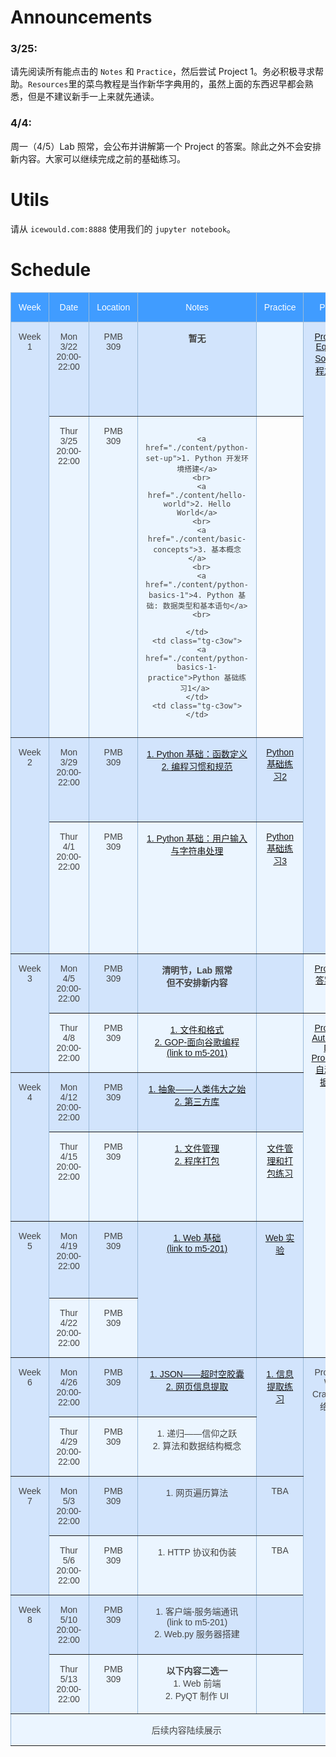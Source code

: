 # Announcements

### 3/25: 
请先阅读所有能点击的 `Notes` 和 `Practice`，然后尝试 Project 1。务必积极寻求帮助。`Resources`里的菜鸟教程是当作新华字典用的，虽然上面的东西迟早都会熟悉，但是不建议新手一上来就先通读。

### 4/4:
周一（4/5）Lab 照常，会公布并讲解第一个 Project 的答案。除此之外不会安排新内容。大家可以继续完成之前的基础练习。


# Utils
请从 `icewould.com:8888` 使用我们的 `jupyter notebook`。

# Schedule

<style type="text/css">
.tg  {border-collapse:collapse;border-color:#9ABAD9;border-spacing:0;}
.tg td{background-color:#EBF5FF;border-color:#9ABAD9;border-style:solid;border-width:1px;color:#444;
  font-family:Arial, sans-serif;font-size:14px;overflow:hidden;padding:15px 12px;word-break:normal;}
.tg th{background-color:#409cff;border-color:#9ABAD9;border-style:solid;border-width:1px;color:#fff;
  font-family:Arial, sans-serif;font-size:14px;font-weight:normal;overflow:hidden;padding:15px 12px;word-break:normal;}
.tg .tg-c3ow{border-color:inherit;text-align:center;vertical-align:top}
.tg .tg-svo0{background-color:#D2E4FC;border-color:inherit;text-align:center;vertical-align:top}
</style>
<table class="tg">
<thead>
  <tr>
    <th class="tg-c3ow">Week</th>
    <th class="tg-c3ow">Date</th>
    <th class="tg-c3ow">Location</th>
    <th class="tg-c3ow">Notes</th>
    <th class="tg-c3ow">Practice</th>
    <th class="tg-c3ow">Project</th>
    <th class="tg-c3ow">Resources</th>
  </tr>
</thead>
<tbody>
  <tr>
    <td class="tg-svo0" rowspan="2">Week 1</td>
    <td class="tg-svo0"> Mon <br>3/22<br>20:00-22:00</td>
    <td class="tg-svo0">PMB<br>309</td>
    <td class="tg-svo0">
      <b> 暂无 </b></td>
    </td>
    <td class="tg-c3ow"></td>
    <td class="tg-svo0" rowspan="4"> 
        <a href="./content/equation-solver">Project 1: Equation Solver 方程求解器 </a>
        <br>
        <br>
        <br>
        <br>
        <!-- <span href="./content/text-processing">Project 1.5: Text Processing (Bonus) 文本处理</span> -->
    </td>
    <td class="tg-svo0">
      <a href="https://www.runoob.com/python/python-basic-syntax.html">1. 菜鸟 Python 教程</a>
      <br>
      <a href="http://pythontutor.com/composingprograms.html">2. 在线 Python 运行器</a>
    </td>
  </tr>
  <tr>
    <td class="tg-c3ow">Thur<br>3/25<br>20:00-22:00</td>
    <td class="tg-c3ow">PMB<br>309</td>
    <td class="tg-c3ow">

      <a href="./content/python-set-up">1. Python 开发环境搭建</a>
      <br>
      <a href="./content/hello-world">2. Hello World</a>
      <br>
      <a href="./content/basic-concepts">3. 基本概念</a>
      <br>
      <a href="./content/python-basics-1">4. Python 基础: 数据类型和基本语句</a>
      <br>

    </td>
    <td class="tg-c3ow">
      <a href="./content/python-basics-1-practice">Python 基础练习1</a> 
    </td>
    <td class="tg-c3ow"></td>
  </tr>
  <tr>
    <td class="tg-svo0" rowspan="2">Week 2</td>
    <td class="tg-svo0">Mon<br>3/29<br>20:00-22:00</td>
    <td class="tg-svo0">PMB<br>309</td>
    <td class="tg-svo0">
      <a href="./content/python-basics-2">1. Python 基础：函数定义</a>
      <br>
      <a href="./content/code-style">2. 编程习惯和规范 </a>
      <br>
    </td>
    <td class="tg-svo0">
      <a href="./content/python-basics-2-practice">Python 基础练习2</a> 
    </td>
    <td class="tg-svo0">
      <a href="https://cs61a.org/proj/hog/">1. Hog Game By UC Berkeley（强烈推荐）</a>
    </td>
  </tr>
  <tr>
    <td class="tg-c3ow">Thur<br>4/1<br>20:00-22:00</td>
    <td class="tg-c3ow">PMB<br>309</td>
    <td class="tg-c3ow"> 
      <a href="./content/python-basics-3">1. Python 基础：用户输入与字符串处理 </a>
      <br>
    <td class="tg-c3ow">
      <a href="./content/python-basics-3-practice">Python 基础练习3</a> 
    </td>
    <td class="tg-c3ow">
      <a href="https://www.runoob.com/python/python-strings.html">1. 菜鸟 Python 字符串</a>
      <br>
      <a href="https://www.runoob.com/python/python-reg-expressions.html">2. 菜鸟 Python 正则表达式</a>
      <br>
      <a href="https://regexr.com/">3. 正则表达式试验田</a>
      <br>
    </td>
  </tr>
  <tr>
    <td class="tg-svo0" rowspan="2">Week 3</td>
    <td class="tg-svo0">Mon<br>4/5<br>20:00-22:00</td>
    <td class="tg-svo0">PMB<br>309</td>
    <td class="tg-svo0">
      <b> 清明节，Lab 照常 </b>
      <br>
      <b> 但不安排新内容 </b>
    </td>
    <td class="tg-svo0"></td>
    <td class="tg-c3ow">
        <a href="./content/code/equation-solver-solution.py" download="equation-solver-solution.py">Project 1: 答案公布 </a>
    </td>
    <td class="tg-svo0"></td>
  </tr>
  <tr>
    <td class="tg-c3ow">Thur<br>4/8<br>20:00-22:00</td>
    <td class="tg-c3ow">PMB<br>309</td>
    <td class="tg-c3ow">
      <a href="./content/files-and-formats">1. 文件和格式</a>
      <br>
      <a href="http://icewould.com/m5-201/content/GOP">2. GOP-面向谷歌编程<br>(link to m5-201)</a>
      <br>
    </td>
    <td class="tg-c3ow"></td>
    <td class="tg-c3ow" rowspan="5">
      <a href="./content/automated-data-processing"> Project 2: Automated Data Processing <br> 自动化数据处理</a>
    </td>
    <td class="tg-c3ow">
      <a href="https://fileinfo.com/filetypes/common" >1. 常见文件后缀名</a>
    </td>
  </tr>
  <tr>
    <td class="tg-svo0" rowspan="2">Week 4</td>
    <td class="tg-svo0">Mon<br>4/12<br>20:00-22:00</td>
    <td class="tg-svo0">PMB<br>309</td>
    <td class="tg-svo0">
      <a href="./content/abstraction">1. 抽象——人类伟大之始</a>
      <br>
      <a href="./content/libraries">2. 第三方库</a>
      <br>
    </td>
    <td class="tg-svo0"></td>
    <td class="tg-svo0"></td>
  </tr>
  <tr>
    <td class="tg-c3ow">Thur<br>4/15<br>20:00-22:00</td>
    <td class="tg-c3ow">PMB<br>309</td>
    <td class="tg-c3ow">
      <a href="./content/file-management">1. 文件管理</a>
      <br>
      <a href="./content/packaging">2. 程序打包</a>
      <br>
    </td>
    <td class="tg-c3ow">
      <a href="./content/file-management-practice">文件管理和打包练习</a>
      <br>
    </td>
    <td class="tg-c3ow">
      <a href="https://www.runoob.com/python3/python3-os-file-methods.html">1. OS 文件/目录方法</a>
      <br>
      <a href="https://zhuanlan.zhihu.com/p/162237978">2. pyinstaller 使用指南</a>
    </td>
  </tr>
  <tr>
    <td class="tg-svo0" rowspan="2">Week 5</td>
    <td class="tg-svo0">Mon<br>4/19<br>20:00-22:00</td>
    <td class="tg-svo0">PMB<br>309</td>
    <td class="tg-svo0" rowspan="2">
      <a href="https://paulcccccch.github.io/m5-201/content/web-basics/">1. Web 基础 <br>(link to m5-201)</a>
    </td>
    <td class="tg-svo0" rowspan="2">
      <a href="./content/web-basics-practice"> Web 实验 <br></a>
    </td>
    <td class="tg-svo0">
      <a href="https://www.crummy.com/software/BeautifulSoup/bs4/doc.zh/"> 1. Beautiful Soup 4 中文文档 </a>
      <br>
      <a href="https://www.bilibili.com/video/BV1L64y1U71a/"> 2. 录像</a>
      <br>
    </td>
  </tr>
  <tr>
    <td class="tg-c3ow">Thur<br>4/22<br>20:00-22:00</td>
    <td class="tg-c3ow">PMB<br>309</td>
    <td class="tg-c3ow"></td>
  </tr>

<tr>
    <td class="tg-svo0" rowspan="2">Week 6</td>
    <td class="tg-svo0">Mon<br>4/26<br>20:00-22:00</td>
    <td class="tg-svo0">PMB<br>309</td>
    <td class="tg-svo0">
      <a href="./content/json">1. JSON——超时空胶囊</a>
      <br>
      <a href="./content/html-parsing">2. 网页信息提取</a>
    </td>
    <td class="tg-svo0" rowspan="2">
      <a href="./content/html-parsing-practice">1. 信息提取练习</a>
    </td>
    <td class="tg-svo0" rowspan="6">
      <span href="./content/web-crawler">Project 3: Web Crawler 网络爬虫</a>
    </td>
    <td class="tg-svo0"></td>
  </tr>
  <tr>
    <td class="tg-c3ow">Thur<br>4/29<br>20:00-22:00</td>
    <td class="tg-c3ow">PMB<br>309</td>
    <td class="tg-c3ow">
      <span href="./content/network">1. 递归——信仰之跃</a>
      <br>
      <span href="./content/network">2. 算法和数据结构概念</a>
      <br>
    <td class="tg-c3ow"></td>
  </tr>
  <tr>
    <td class="tg-svo0" rowspan="2">Week 7</td>
    <td class="tg-svo0">Mon<br>5/3<br>20:00-22:00</td>
    <td class="tg-svo0">PMB<br>309</td>
    <td class="tg-svo0">
      <span href="./content/network">1. 网页遍历算法</a>
    </td>
    <td class="tg-svo0">TBA</td>
    <td class="tg-svo0"></td>
  </tr>
  <tr>
    <td class="tg-c3ow">Thur<br>5/6<br>20:00-22:00</td>
    <td class="tg-c3ow">PMB<br>309</td>
    <td class="tg-c3ow">
      <span href="./content/network">1. HTTP 协议和伪装</a>
    </td>
    <td class="tg-c3ow">TBA</td>
    <td class="tg-c3ow"></td>
  </tr>
  <tr>
    <td class="tg-svo0" rowspan="2">Week 8</td>
    <td class="tg-svo0">Mon<br>5/10<br>20:00-22:00</td>
    <td class="tg-svo0">PMB<br>309</td>
    <td class="tg-svo0">
      <span href="./content/network">1. 客户端-服务端通讯<br>(link to m5-201)</a>
      <br>
      <span href="./content/network">2. Web.py 服务器搭建</a>
    </td>
    <td class="tg-svo0"></td>
    <td class="tg-svo0"></td>
  </tr>
  <tr>
    <td class="tg-c3ow">Thur<br>5/13<br>20:00-22:00</td>
    <td class="tg-c3ow">PMB<br>309</td>
    <td class="tg-c3ow">
      <b>以下内容二选一</b>
      <br>
      <span href="./content/network">1. Web 前端 </a>
      <br>
      <span href="./content/network">2. PyQT 制作 UI</a>
    </td>
    <td class="tg-c3ow"></td>
    <td class="tg-c3ow"></td>
  </tr>
<td class="tg-c3ow" colspan="6">后续内容陆续展示</td>
<!-- 
  <tr>
    <td class="tg-svo0" rowspan="2">Week 5</td>
    <td class="tg-svo0">Placeholder</td>
    <td class="tg-svo0">Placeholder</td>
    <td class="tg-svo0">Placeholder</td>
    <td class="tg-svo0">Placeholder</td>
    <td class="tg-svo0">Placeholder</td>
    <td class="tg-svo0">Placeholder</td>
  </tr>
  <tr>
    <td class="tg-c3ow">Placeholder</td>
    <td class="tg-c3ow">Placeholder</td>
    <td class="tg-c3ow">Placeholder</td>
    <td class="tg-c3ow">Placeholder</td>
    <td class="tg-c3ow">Placeholder</td>
    <td class="tg-c3ow">Placeholder</td>
  </tr>
  <tr>
    <td class="tg-svo0" rowspan="2">Week 5</td>
    <td class="tg-svo0">Placeholder</td>
    <td class="tg-svo0">Placeholder</td>
    <td class="tg-svo0">Placeholder</td>
    <td class="tg-svo0">Placeholder</td>
    <td class="tg-svo0">Placeholder</td>
    <td class="tg-svo0">Placeholder</td>
  </tr>
  <tr>
    <td class="tg-c3ow">Placeholder</td>
    <td class="tg-c3ow">Placeholder</td>
    <td class="tg-c3ow">Placeholder</td>
    <td class="tg-c3ow">Placeholder</td>
    <td class="tg-c3ow">Placeholder</td>
    <td class="tg-c3ow">Placeholder</td>
  </tr>
  <tr>
    <td class="tg-svo0" rowspan="2">Week 5</td>
    <td class="tg-svo0">Placeholder</td>
    <td class="tg-svo0">Placeholder</td>
    <td class="tg-svo0">Placeholder</td>
    <td class="tg-svo0">Placeholder</td>
    <td class="tg-svo0">Placeholder</td>
    <td class="tg-svo0">Placeholder</td>
  </tr>
  <tr>
    <td class="tg-c3ow">Placeholder</td>
    <td class="tg-c3ow">Placeholder</td>
    <td class="tg-c3ow">Placeholder</td>
    <td class="tg-c3ow">Placeholder</td>
    <td class="tg-c3ow">Placeholder</td>
    <td class="tg-c3ow">Placeholder</td>
  </tr>
  <tr>
    <td class="tg-svo0" rowspan="2">Week 5</td>
    <td class="tg-svo0">Placeholder</td>
    <td class="tg-svo0">Placeholder</td>
    <td class="tg-svo0">Placeholder</td>
    <td class="tg-svo0">Placeholder</td>
    <td class="tg-svo0">Placeholder</td>
    <td class="tg-svo0">Placeholder</td>
  </tr>
  <tr>
    <td class="tg-c3ow">Placeholder</td>
    <td class="tg-c3ow">Placeholder</td>
    <td class="tg-c3ow">Placeholder</td>
    <td class="tg-c3ow">Placeholder</td>
    <td class="tg-c3ow">Placeholder</td>
    <td class="tg-c3ow">Placeholder</td>
  </tr>
  <tr>
    <td class="tg-svo0" rowspan="2">Week 5</td>
    <td class="tg-svo0">Placeholder</td>
    <td class="tg-svo0">Placeholder</td>
    <td class="tg-svo0">Placeholder</td>
    <td class="tg-svo0">Placeholder</td>
    <td class="tg-svo0">Placeholder</td>
    <td class="tg-svo0">Placeholder</td>
  </tr>
  <tr>
    <td class="tg-c3ow">Placeholder</td>
    <td class="tg-c3ow">Placeholder</td>
    <td class="tg-c3ow">Placeholder</td>
    <td class="tg-c3ow">Placeholder</td>
    <td class="tg-c3ow">Placeholder</td>
    <td class="tg-c3ow">Placeholder</td>
  </tr>
  <tr>
    <td class="tg-svo0" rowspan="2">Week 5</td>
    <td class="tg-svo0">Placeholder</td>
    <td class="tg-svo0">Placeholder</td>
    <td class="tg-svo0">Placeholder</td>
    <td class="tg-svo0">Placeholder</td>
    <td class="tg-svo0">Placeholder</td>
    <td class="tg-svo0">Placeholder</td>
  </tr>
  <tr>
    <td class="tg-c3ow">Placeholder</td>
    <td class="tg-c3ow">Placeholder</td>
    <td class="tg-c3ow">Placeholder</td>
    <td class="tg-c3ow">Placeholder</td>
    <td class="tg-c3ow">Placeholder</td>
    <td class="tg-c3ow">Placeholder</td>
  </tr> 
-->
</tbody>
</table>
